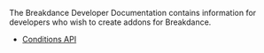 The Breakdance Developer Documentation contains information for developers who wish to create addons for Breakdance.

- [Conditions API](/conditions/readme.md)
